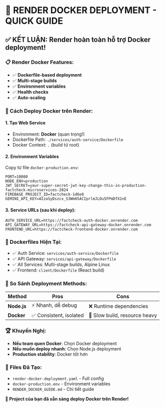 # 🐳 RENDER DOCKER DEPLOYMENT - QUICK GUIDE

## ✅ KẾT LUẬN: Render hoàn toàn hỗ trợ Docker deployment!

### 📋 Render Docker Features:
- ✅ **Dockerfile-based deployment** 
- ✅ **Multi-stage builds**
- ✅ **Environment variables**
- ✅ **Health checks**
- ✅ **Auto-scaling**

### 🚀 Cách Deploy Docker trên Render:

#### 1. **Tạo Web Service**
- Environment: **Docker** (quan trọng!)
- Dockerfile Path: `./services/auth-service/Dockerfile`
- Docker Context: `.` (build từ root)

#### 2. **Environment Variables**
Copy từ file `docker-production.env`:
```env
PORT=10000
NODE_ENV=production
JWT_SECRET=your-super-secret-jwt-key-change-this-in-production-factcheck-microservices-2024
FIREBASE_PROJECT_ID=factcheck-1d6e8
GEMINI_API_KEY=AIzaSyDszcx_S3Wm65ACIprlmJLDu5FPmDfX1nE
```

#### 3. **Service URLs** (sau khi deploy):
```env
AUTH_SERVICE_URL=https://factcheck-auth-docker.onrender.com
API_GATEWAY_URL=https://factcheck-api-gateway-docker.onrender.com
FRONTEND_URL=https://factcheck-frontend-docker.onrender.com
```

### 🔧 Dockerfiles Hiện Tại:
- ✅ Auth Service: `services/auth-service/Dockerfile`
- ✅ API Gateway: `services/api-gateway/Dockerfile`  
- ✅ All Services: Multi-stage builds, Alpine Linux
- ✅ Frontend: `client/Dockerfile` (React build)

### 🎯 So Sánh Deployment Methods:

| Method | Pros | Cons |
|--------|------|------|
| **Node.js** | ⚡ Nhanh, dễ debug | ❌ Runtime dependencies |
| **Docker** | ✅ Consistent, isolated | 🐌 Slow build, resource heavy |

### 🏆 Khuyến Nghị:
- **Nếu team quen Docker**: Chọn Docker deployment
- **Nếu muốn deploy nhanh**: Chọn Node.js deployment
- **Production stability**: Docker tốt hơn

### 📁 Files Đã Tạo:
- `render-docker-deployment.yaml` - Full config
- `docker-production.env` - Environment variables
- `RENDER_DOCKER_GUIDE.md` - Chi tiết guide

**🎯 Project của bạn đã sẵn sàng deploy Docker trên Render!**
